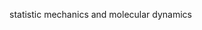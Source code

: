 <!-- # https://02zx.github.io/index.html -->
statistic mechanics and molecular dynamics

<!-- VMD account lacrimosa 1234567 -->
